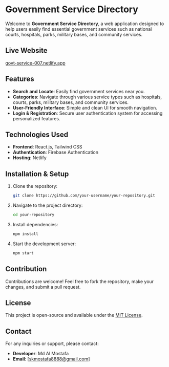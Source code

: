 

# Government Service Directory

Welcome to **Government Service Directory**, a web application designed to help users easily find essential government services such as national courts, hospitals, parks, military bases, and community services.

## Live Website
[govt-service-007.netlify.app](https://govt-service-007.netlify.app)

## Features
- **Search and Locate**: Easily find government services near you.
- **Categories**: Navigate through various service types such as hospitals, courts, parks, military bases, and community services.
- **User-Friendly Interface**: Simple and clean UI for smooth navigation.
- **Login & Registration**: Secure user authentication system for accessing personalized features.

## Technologies Used
- **Frontend**: React.js, Tailwind CSS
- **Authentication**: Firebase Authentication
- **Hosting**: Netlify

## Installation & Setup
1. Clone the repository:
   ```sh
   git clone https://github.com/your-username/your-repository.git
   ```
2. Navigate to the project directory:
   ```sh
   cd your-repository
   ```
3. Install dependencies:
   ```sh
   npm install
   ```
4. Start the development server:
   ```sh
   npm start
   ```

## Contribution
Contributions are welcome! Feel free to fork the repository, make your changes, and submit a pull request.

## License
This project is open-source and available under the [MIT License](LICENSE).

## Contact
For any inquiries or support, please contact:
- **Developer**: Md Al Mostafa
- **Email**: [skmostafa8888@gmail.com]


